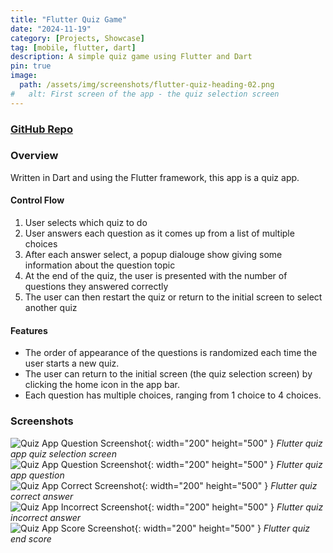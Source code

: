 ```yaml
---
title: "Flutter Quiz Game"
date: "2024-11-19"
category: [Projects, Showcase]
tag: [mobile, flutter, dart]
description: A simple quiz game using Flutter and Dart
pin: true
image:
  path: /assets/img/screenshots/flutter-quiz-heading-02.png
#   alt: First screen of the app - the quiz selection screen
---
```

### [<i class="fab fa-github"></i> GitHub Repo](https://github.com/DBerry07/Flutter_QuizGame)

### Overview
Written in Dart and using the Flutter framework, this app is a quiz app.

#### Control Flow
1. User selects which quiz to do
2. User answers each question as it comes up from a list of multiple choices
3. After each answer select, a popup dialouge show giving some information about the question topic
4. At the end of the quiz, the user is presented with the number of questions they answered correctly
5. The user can then restart the quiz or return to the initial screen to select another quiz

#### Features
+ The order of appearance of the questions is randomized each time the user starts a new quiz.
+ The user can return to the initial screen (the quiz selection screen) by clicking the home icon in the app bar.
+ Each question has multiple choices, ranging from 1 choice to 4 choices.

### Screenshots
![Quiz App Question Screenshot](/assets/img/screenshots/flutter-quiz-android-00.png){: width="200" height="500" }
_Flutter quiz app quiz selection screen_<br>
![Quiz App Question Screenshot](/assets/img/screenshots/flutter-quiz-android-question.png){: width="200" height="500" }
_Flutter quiz app question_<br>
![Quiz App Correct Screenshot](/assets/img/screenshots/flutter-quiz-android-correct.png){: width="200" height="500" }
_Flutter quiz correct answer_<br>
![Quiz App Incorrect Screenshot](/assets/img/screenshots/flutter-quiz-android-incorrect.png){: width="200" height="500" }
_Flutter quiz incorrect answer_<br>
![Quiz App Score Screenshot](/assets/img/screenshots/flutter-quiz-android-results.png){: width="200" height="500" }
_Flutter quiz end score_<br>

